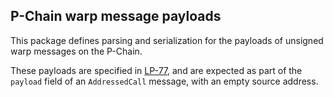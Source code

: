 ## P-Chain warp message payloads

This package defines parsing and serialization for the payloads of unsigned warp messages on the P-Chain.

These payloads are specified in [LP-77](https://github.com/luxfi/LPs/blob/main/LPs/77-reinventing-subnets/README.md), and are expected as part of the `payload` field of an `AddressedCall` message, with an empty source address.